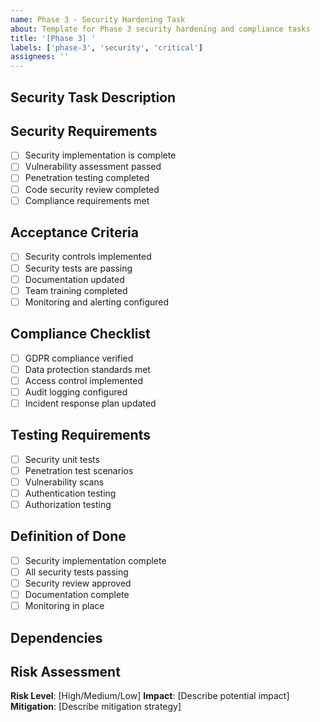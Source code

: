 ```yaml
---
name: Phase 3 - Security Hardening Task
about: Template for Phase 3 security hardening and compliance tasks
title: '[Phase 3] '
labels: ['phase-3', 'security', 'critical']
assignees: ''
---
```


## Security Task Description
<!-- Describe the specific security implementation or hardening task -->

## Security Requirements
- [ ] Security implementation is complete
- [ ] Vulnerability assessment passed
- [ ] Penetration testing completed
- [ ] Code security review completed
- [ ] Compliance requirements met

## Acceptance Criteria
- [ ] Security controls implemented
- [ ] Security tests are passing
- [ ] Documentation updated
- [ ] Team training completed
- [ ] Monitoring and alerting configured

## Compliance Checklist
- [ ] GDPR compliance verified
- [ ] Data protection standards met
- [ ] Access control implemented
- [ ] Audit logging configured
- [ ] Incident response plan updated

## Testing Requirements
- [ ] Security unit tests
- [ ] Penetration test scenarios
- [ ] Vulnerability scans
- [ ] Authentication testing
- [ ] Authorization testing

## Definition of Done
- [ ] Security implementation complete
- [ ] All security tests passing
- [ ] Security review approved
- [ ] Documentation complete
- [ ] Monitoring in place

## Dependencies
<!-- List any security dependencies or blockers -->

## Risk Assessment
**Risk Level**: [High/Medium/Low]
**Impact**: [Describe potential impact]
**Mitigation**: [Describe mitigation strategy]